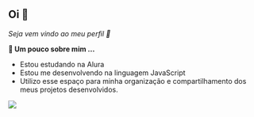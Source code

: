 ## Oi 👋

_Seja vem vindo ao meu perfil 💙_

**💬 Um pouco sobre mim ...**

- Estou estudando na Alura
- Estou me desenvolvendo na linguagem JavaScript
- Utilizo esse espaço para minha organização e compartilhamento dos meus projetos desenvolvidos.

![](https://images.app.goo.gl/C162ZTvL7sKqA6uZ8)
